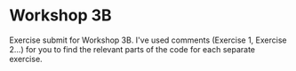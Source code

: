 # Workshop 3B

Exercise submit for Workshop 3B. I've used comments (Exercise 1, Exercise 2...) for you to find the relevant parts of the code for each separate exercise.
